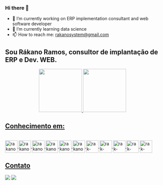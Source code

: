 ### Hi there 👋

- 🔭 I’m currently working on ERP implementation consultant and web software developer
- 🌱 I’m currently learning data science
- 📫 How to reach me: rakanosystem@gmail.com


## Sou Rákano Ramos, consultor de implantação de ERP e Dev. WEB.

          
<div align="center">
  <a href="https://github.com/rakano-sr">
  <img height="140em" src="https://github-readme-stats.vercel.app/api?username=rakano-sr&show_icons=true&theme=ocean_dark&include_all_commits=true&count_private=true"/>
  <img height="140em" src="https://github-readme-stats.vercel.app/api/top-langs/?username=rakano-sr&layout=compact&langs_count=7&theme=ocean_dark"/>
</div>

## Conhecimento em:
<div style="display: inline_block"><br>
  <img align="center" alt="rakano-css" height="40" width="40" src="https://cdn.jsdelivr.net/gh/devicons/devicon/icons/html5/html5-original.svg">
  <img align="center" alt="rakano-css" height="40" width="40" src="https://cdn.jsdelivr.net/gh/devicons/devicon/icons/css3/css3-original.svg">
  <img align="center" alt="rakano-js" height="40" width="40" src="https://cdn.jsdelivr.net/gh/devicons/devicon/icons/javascript/javascript-original.svg">
  <img align="center" alt="rakano-linux" height="40" width="40" src="https://cdn.jsdelivr.net/gh/devicons/devicon/icons/linux/linux-original.svg">
  <img align="center" alt="rakano-myslq" height="40" width="40" src="https://cdn.jsdelivr.net/gh/devicons/devicon/icons/mysql/mysql-original-wordmark.svg">
  <img align="center" alt="rakano-oracle" height="40" width="40" src="https://cdn.jsdelivr.net/gh/devicons/devicon/icons/oracle/oracle-original.svg">
  <img align="center" alt="rak-sqlMic" height="40" width="40" src="https://cdn.jsdelivr.net/gh/devicons/devicon/icons/microsoftsqlserver/microsoftsqlserver-plain-wordmark.svg">
  <img align="center" alt="rak-postgree" height="40" width="40" src="https://cdn.jsdelivr.net/gh/devicons/devicon/icons/postgresql/postgresql-original.svg">
  <img align="center" alt="rak-NodeJs" height="40" width="40" src="https://cdn.jsdelivr.net/gh/devicons/devicon/icons/nodejs/nodejs-plain-wordmark.svg">
  <img align="center" alt="rak-PHP" height="40" width="40" src="https://cdn.jsdelivr.net/gh/devicons/devicon/icons/php/php-original.svg">
  <img align="center" alt="rak-MongoDB" height="40" width="40" src="https://cdn.jsdelivr.net/gh/devicons/devicon/icons/mongodb/mongodb-plain-wordmark.svg" />
  
  ## Contato
  <div>
    <a href="https://www.linkedin.com/in/rakano-ramos/" target="_blank"><img src="https://img.shields.io/badge/LinkedIn-0077B5?style=for-the-badge&logo=linkedin&logoColor=white" target="_blank"></a>
    <a href = "mailto:rakanosystem@gmail.com"><img src="https://img.shields.io/badge/-Gmail-%23333?style=for-the-badge&logo=gmail&logoColor=white" target="_blank"></a>  
 
 </div>
 
 ## 

       
